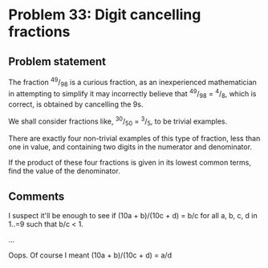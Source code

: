 # Problem 33: Digit cancelling fractions

## Problem statement

<p>The fraction <sup>49</sup>/<sub>98</sub> is a curious fraction, as an inexperienced mathematician in attempting to simplify it may incorrectly believe that <sup>49</sup>/<sub>98</sub> = <sup>4</sup>/<sub>8</sub>, which is correct, is obtained by cancelling the 9s.</p>
<p>We shall consider fractions like, <sup>30</sup>/<sub>50</sub> = <sup>3</sup>/<sub>5</sub>, to be trivial examples.</p>
<p>There are exactly four non-trivial examples of this type of fraction, less than one in value, and containing two digits in the numerator and denominator.</p>
<p>If the product of these four fractions is given in its lowest common terms, find the value of the denominator.</p>

## Comments

I suspect it'll be enough to see if (10a + b)/(10c + d) = b/c for all
a, b, c, d in 1..=9 such that b/c < 1.

...

Oops. Of course I meant (10a + b)/(10c + d) = a/d
